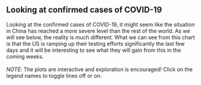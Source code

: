## Looking at confirmed cases of COVID-19
Looking at the confirmed cases of COVID-19, it might seem like the situation in China has reached a more severe level than the rest of the world.
As we will see below, the reality is much different. 
What we can see from this chart is that the US is ramping up their testing efforts significantly the last few days and it will be interesting to see what they will gain from this in the coming weeks.
<br /><br /> _NOTE_: The plots are interactive and exploration is encouraged! Click on the legend names to toggle lines off or on.